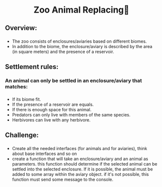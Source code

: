 <h1 align="center"> Zoo Animal Replacing🦘 </h1>

###

<h2 align="left"> Overview: </h2>

###

<ul>
  <li> The zoo consists of enclosures/aviaries based on different biomes. </li>
  <li> In addition to the biome, the enclosure/aviary is described by the area (in square meters) and the presence of a reservoir. </li>
</ul>

###

<h2 align="left"> Settlement rules: </h2>
<h3 align="left"> An animal can only be settled in an enclosure/aviary that matches: </h3>

###

<ul>
  <li> If its biome fit. </li>
  <li> If the presence of a reservoir are equals. </li>
  <li> If there is enough space for this animal.  </li>
  <li> Predators can only live with members of the same species. </li>
  <li> Herbivores can live with any herbivore. </li>
</ul>

###

<h2 align="left"> Challenge: </h2>

###

<ul>
  <li> Create all the needed interfaces (for animals and for aviaries), think about base interfaces and so on </li>
  <li>  
      create a function that will take an enclosure/aviary and an animal as parameters. this function should determine if the selected animal can be settled into the         selected enclosure.
      If it is possible, the animal must be added to some array within the aviary object. if it's not possible, this function must send some message to the console.
  </li>
</ul>
